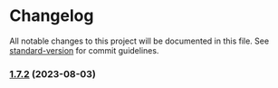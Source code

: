 # Changelog

All notable changes to this project will be documented in this file. See [standard-version](https://github.com/conventional-changelog/standard-version) for commit guidelines.

### [1.7.2](https://github.com/Exoridus/Scambuster-Venoxis/compare/1.7.1...1.7.2) (2023-08-03)
